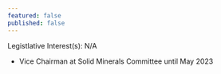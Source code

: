 ```yaml
---
featured: false
published: false
---
```

Legistlative Interest(s): N/A

* Vice Chairman at Solid Minerals Committee until May 2023